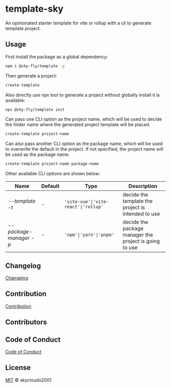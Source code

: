 # template-sky

An opinionated starter template for vite or rollup with a cli to generate template project.

## Usage

First install the package as a global dependency:

```sh
npm i @sky-fly/template -g
```

Then generate a project:

```sh
create-template
```

Also directly use npx tool to generate a project without globally install it is available:

```sh
npx @sky-fly/template init
```

Can pass one CLI option as the project name, which will be used to decide the folder name where the generated project template will be placed.

```sh
create-template project-name
```

Can also pass another CLI option as the package name, which will be used to overwrite the default in the project. If not specified, the project name will be used as the package name.

```sh
create-template project-name package-name
```

Other available CLI options are shown below:

| Name                     | Default | Type                                 | Description                                            |
| ------------------------ | ------- | ------------------------------------ | ------------------------------------------------------ |
| _--template_ _-t_        | -       | `'vite-vue'\|'vite-react'\|'rollup'` | decide the template the project is intended to use     |
| _--package-manager_ _-p_ | -       | `'npm'\|'yarn'\|'pnpm'`              | decide the package manager the project is going to use |

## Changelog

[Changelog](CHANGELOG.md)

## Contribution

[Contribution](CONTRIBUTING.md)

## Contributors

<!-- ALL-CONTRIBUTORS-LIST:START - Do not remove or modify this section -->
<!-- prettier-ignore-start -->
<!-- markdownlint-disable -->

<!-- markdownlint-restore -->
<!-- prettier-ignore-end -->

<!-- ALL-CONTRIBUTORS-LIST:END -->

## Code of Conduct

[Code of Conduct](CODE_OF_CONDUCT.md)

## License

[MIT](LICENSE) © skyclouds2001
